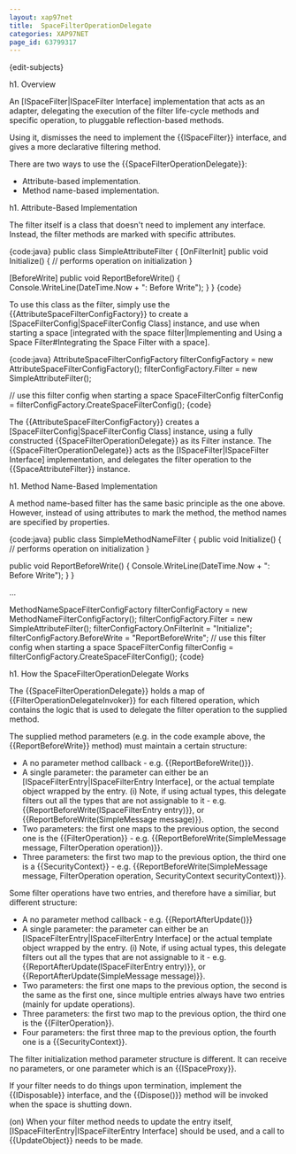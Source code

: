 ```yaml
---
layout: xap97net
title:  SpaceFilterOperationDelegate
categories: XAP97NET
page_id: 63799317
---
```


{edit-subjects}

h1. Overview

An [ISpaceFilter|ISpaceFilter Interface] implementation that acts as an adapter, delegating the execution of the filter life-cycle methods and specific operation, to pluggable reflection-based methods.

Using it, dismisses the need to implement the {{ISpaceFilter}} interface, and gives a more declarative filtering method.

There are two ways to use the {{SpaceFilterOperationDelegate}}:
* Attribute-based implementation.
* Method name-based implementation.

h1. Attribute-Based Implementation

The filter itself is a class that doesn't need to implement any interface. Instead, the filter methods are marked with specific attributes.

{code:java}
public class SimpleAttributeFilter
{
  [OnFilterInit]
  public void Initialize()
  {
    // performs operation on initialization
  }

  [BeforeWrite]
  public void ReportBeforeWrite()
  {
    Console.WriteLine(DateTime.Now + ": Before Write");
  }
}
{code}

To use this class as the filter, simply use the {{AttributeSpaceFilterConfigFactory}} to create a [SpaceFilterConfig|SpaceFilterConfig Class] instance, and use when starting a space [integrated with the space filter|Implementing and Using a Space Filter#Integrating the Space Filter with a space].

{code:java}
AttributeSpaceFilterConfigFactory filterConfigFactory = new AttributeSpaceFilterConfigFactory();
filterConfigFactory.Filter = new SimpleAttributeFilter();

// use this filter config when starting a space
SpaceFilterConfig filterConfig = filterConfigFactory.CreateSpaceFilterConfig();
{code}

The {{AttributeSpaceFilterConfigFactory}} creates a [SpaceFilterConfig|SpaceFilterConfig Class] instance, using a fully constructed {{SpaceFilterOperationDelegate}} as its Filter instance. The {{SpaceFilterOperationDelegate}} acts as the [ISpaceFilter|ISpaceFilter Interface] implementation, and delegates the filter operation to the {{SpaceAttributeFilter}} instance.

h1. Method Name-Based Implementation

A method name-based filter has the same basic principle as the one above. However, instead of using attributes to mark the method, the method names are specified by properties.

{code:java}
public class SimpleMethodNameFilter
{
  public void Initialize()
  {
    // performs operation on initialization
  }

  public void ReportBeforeWrite()
  {
    Console.WriteLine(DateTime.Now + ": Before Write");
  }
}

...

MethodNameSpaceFilterConfigFactory filterConfigFactory = new MethodNameFilterConfigFactory();
filterConfigFactory.Filter = new SimpleAttributeFilter();
filterConfigFactory.OnFilterInit = "Initialize";
filterConfigFactory.BeforeWrite = "ReportBeforeWrite";
// use this filter config when starting a space
SpaceFilterConfig filterConfig = filterConfigFactory.CreateSpaceFilterConfig();
{code}

h1. How the SpaceFilterOperationDelegate Works

The {{SpaceFilterOperationDelegate}} holds a map of {{FilterOperationDelegateInvoker}} for each filtered operation, which contains the logic that is used to delegate the filter operation to the supplied method.

The supplied method parameters (e.g. in the code example above, the {{ReportBeforeWrite}} method) must maintain a certain structure:

* A no parameter method callback - e.g. {{ReportBeforeWrite()}}.
* A single parameter: the parameter can either be an [ISpaceFilterEntry|ISpaceFilterEntry Interface], or the actual template object wrapped by the entry.
(i) Note, if using actual types, this delegate filters out all the types that are not assignable to it - e.g. {{ReportBeforeWrite(ISpaceFilterEntry entry)}}, or {{ReportBeforeWrite(SimpleMessage message)}}.
* Two parameters: the first one maps to the previous option, the second one is the {{FilterOperation}} - e.g. {{ReportBeforeWrite(SimpleMessage message, FilterOperation operation)}}.
* Three parameters: the first two map to the previous option, the third one is a {{SecurityContext}} - e.g.  {{ReportBeforeWrite(SimpleMessage message, FilterOperation operation, SecurityContext securityContext)}}.

Some filter operations have two entries, and therefore have a similiar, but different structure:

* A no parameter method callback - e.g. {{ReportAfterUpdate()}}
* A single parameter: the parameter can either be an [ISpaceFilterEntry|ISpaceFilterEntry Interface] or the actual template object wrapped by the entry.
(i) Note, if using actual types, this delegate filters out all the types that are not assignable to it - e.g. {{ReportAfterUpdate(ISpaceFilterEntry entry)}}, or {{ReportAfterUpdate(SimpleMessage message)}}.
* Two parameters: the first one maps to the previous option, the second is the same as the first one, since multiple entries always have two entries (mainly for update operations).
* Three parameters: the first two map to the previous option, the third one is the {{FilterOperation}}.
* Four parameters: the first three map to the previous option, the fourth one is a {{SecurityContext}}.

The filter initialization method parameter structure is different. It can receive no parameters, or one parameter which is an {{ISpaceProxy}}.

If your filter needs to do things upon termination, implement the {{IDisposable}} interface, and the {{Dispose()}} method will be invoked when the space is shutting down.

(on) When your filter method needs to update the entry itself, [ISpaceFilterEntry|ISpaceFilterEntry Interface] should be used, and a call to {{UpdateObject}} needs to be made.